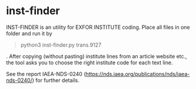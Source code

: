 # inst-finder
INST-FINDER is an utility for EXFOR INSTITUTE coding. Place all files in one folder and run it by

> python3 inst-finder.py trans.9127

. After copying (without pasting) institute lines from an article website etc., the tool asks you to choose the right institute code for each text line.

See the report IAEA-NDS-0240 (https://nds.iaea.org/publications/nds/iaea-nds-0240/) for further details.
